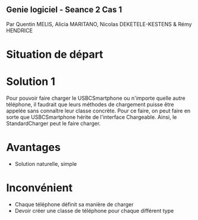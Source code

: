 ## Genie logiciel - Seance 2 Cas 1
Par Quentin MELIS, Alicia MARITANO, Nicolas DEKETELE-KESTENS & Rémy HENDRICE

# Situation de départ


# Solution 1
Pour pouvoir faire charger le USBCSmartphone ou n'importe quelle autre téléphone, il faudrait que leurs méthodes de chargement puisse être appelée sans connaître leur classe concrète. 
Pour ce faire, on peut faire en sorte que USBCSmartphone hérite de l'interface Chargeable. Ainsi, le StandardCharger peut le faire charger.

# Avantages 
- Solution naturelle, simple

# Inconvénient
- Chaque téléphone définit sa manière de charger
- Devoir créer une classe de téléphone pour chaque différent type

